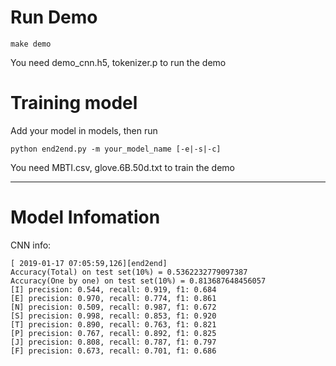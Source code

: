 # Run Demo
    make demo
    
You need demo_cnn.h5, tokenizer.p to run the demo

# Training model
Add your model in models, then run

    python end2end.py -m your_model_name [-e|-s|-c]
    
You need MBTI.csv, glove.6B.50d.txt to train the demo
___
# Model Infomation
CNN info:

    [ 2019-01-17 07:05:59,126][end2end]
    Accuracy(Total) on test set(10%) = 0.5362232779097387
    Accuracy(One by one) on test set(10%) = 0.813687648456057
    [I] precision: 0.544, recall: 0.919, f1: 0.684
    [E] precision: 0.970, recall: 0.774, f1: 0.861
    [N] precision: 0.509, recall: 0.987, f1: 0.672
    [S] precision: 0.998, recall: 0.853, f1: 0.920
    [T] precision: 0.890, recall: 0.763, f1: 0.821
    [P] precision: 0.767, recall: 0.892, f1: 0.825
    [J] precision: 0.808, recall: 0.787, f1: 0.797
    [F] precision: 0.673, recall: 0.701, f1: 0.686
